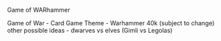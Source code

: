 Game of WARhammer

Game of War - Card Game
Theme - Warhammer 40k (subject to change)
  other possible ideas - dwarves vs elves (Gimli vs Legolas)


